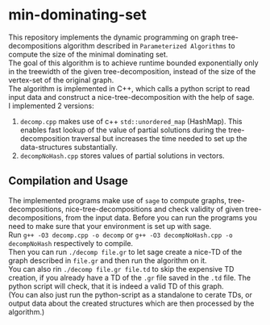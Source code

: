 # min-dominating-set

This repository implements the dynamic programming on graph tree-decompositions algorithm described in `Parameterized Algorithms` to compute the size of the minimal dominating set.</br>
The goal of this algorithm is to achieve runtime bounded exponentially only in the treewidth of the given tree-decomposition, instead of the size of the vertex-set of the original graph.</br>
The algorithm is implemented in C++, which calls a python script to read input data and construct a nice-tree-decomposition with the help of sage.</br>
I implemented 2 versions: 
1. `decomp.cpp` makes use of c++ `std::unordered_map` (HashMap). This enables fast lookup of the value of partial solutions during the tree-decomposition traversal but increases the time needed to set up the data-structures substantially.  
2. `decompNoHash.cpp` stores values of partial solutions in vectors. 

## Compilation and Usage
The implemented programs make use of `sage` to compute graphs, tree-decompositions, nice-tree-decompositions and check validity of given tree-decompositions, from the input data. Before you can run the programs you need to make sure that your environment is set up with sage.</br>
Run `g++ -O3 decomp.cpp -o decomp` or `g++ -O3 decompNoHash.cpp -o decompNoHash` respectively to compile.</br>
Then you can run `./decomp file.gr` to let sage create a nice-TD of the graph described in `file.gr` and then run the algorithm on it.</br>
You can also rin `./decomp file.gr file.td` to skip the expensive TD creation, if you already have a TD of the `.gr` file saved in the `.td` file. The python script will check, that it is indeed a valid TD of this graph.</br>
(You can also just run the python-script as a standalone to cerate TDs, or output data about the created structures which are then processed by the algorithm.)
